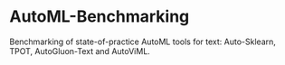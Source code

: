 # AutoML-Benchmarking
Benchmarking of state-of-practice AutoML tools for text: Auto-Sklearn, TPOT, AutoGluon-Text and AutoViML.
